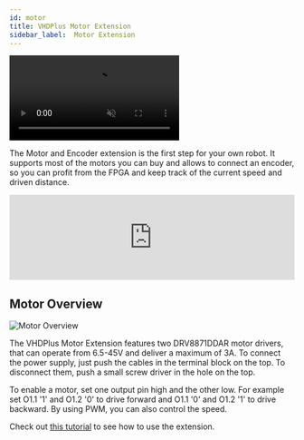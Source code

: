 ```yaml
---
id: motor
title: VHDPlus Motor Extension
sidebar_label:  Motor Extension
---
```


<video muted autoPlay><source src="/img/extensions/dcmotor/Motor_An.mp4" type="video/mp4"/>Your browser does not support the video tag. You can download the video anyway.</video>

The Motor and Encoder extension is the first step for your own robot. It supports most of the motors you can buy and allows to connect an encoder, so you can profit from the FPGA and keep track of the current speed and driven distance.

<div class="fluidMedia"><iframe id="ytplayer" type="text/html" width="100%" src="https://www.youtube.com/embed/JDgKACF503Q?autoplay=0&origin=http://vhdplus.com" frameborder="0" allowFullScreen></iframe></div>

## Motor Overview
![Motor Overview](/img/extensions/dcmotor/Top_labled.png)

The VHDPlus Motor Extension features two DRV8871DDAR motor drivers, that can operate from 6.5-45V and deliver a maximum of 3A. To connect the power supply, just push the cables in the terminal block on the top. To disconnect them, push a small screw driver in the hole on the top.

To enable a motor, set one output pin high and the other low. For example set O1.1 '1' and O1.2 '0' to drive forward and O1.1 '0' and O1.2 '1' to drive backward.
By using PWM, you can also control the speed.

Check out [this tutorial](/docs/community/motor) to see how to use the extension. 